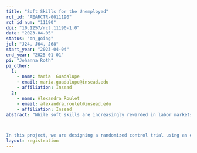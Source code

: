 ```yaml
---
title: "Soft Skills for the Unemployed"
rct_id: "AEARCTR-0011190"
rct_id_num: "11190"
doi: "10.1257/rct.11190-1.0"
date: "2023-04-05"
status: "on_going"
jel: "J24, J64, J68"
start_year: "2023-04-04"
end_year: "2025-01-01"
pi: "Johanna Roth"
pi_other:
  1:
    - name: Maria  Guadalupe
    - email: maria.guadalupe@insead.edu
    - affiliation: Insead
  2:
    - name: Alexandra Roulet
    - email: alexandra.roulet@insead.edu
    - affiliation: Insead
abstract: "While soft skills are increasingly rewarded in labor markets (Heckman and Kautz, 2012, Deming, 2017), employers often mention a lack of soft skills among candidates as a reason for unfilled vacancies (Pôle Emploi, 2018). To address this issue, the French unemployment agency, Pôle Emploi, identified a set of 16 soft skills that were essential for job seekers and designed a training specifically geared to soft skill development. The training provided by Pôle Emploi to job seekers is called “Valoriser son Image Pro (VSI)”. The training is administered by partner training agencies and has a one-week module that can be supplemented by up to another week.

In this project, we are designing a randomized control trial using an encouragement design via calls to evaluate whether this soft skill training program improves the situation of its beneficiaries (e.g. unemployment duration and employment outcomes) and if so through which channels. The main aim of this project is to answer the following questions: Are soft skills malleable in adulthood? How do they impact job search behavior and job finding outcomes? In a second project, we plan to use our experimental sample to better understand how soft skills impact the take up of training."
layout: registration
---
```


